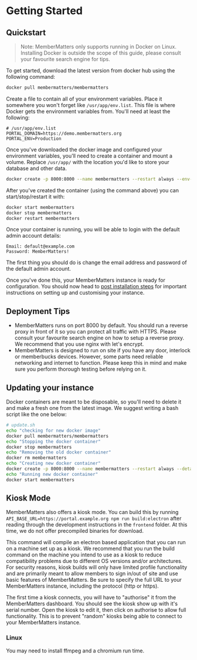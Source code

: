 # Getting Started

## Quickstart
> Note: MemberMatters only supports running in Docker on Linux. Installing Docker is outside the scope of this guide,
> please consult your favourite search engine for tips.

To get started, download the latest version from docker hub using the following command:

```bash
docker pull membermatters/membermatters
```

Create a file to contain all of your environment variables.
Place it somewhere you won't forget like `/usr/app/env.list`. This file is where Docker gets the environment
variables from. You'll need at least the following:

```
# /usr/app/env.list
PORTAL_DOMAIN=https://demo.membermatters.org
PORTAL_ENV=Production
```

Once you've downloaded the docker image and configured your environment variables, you'll need to create a container 
and mount a volume. Replace `/usr/app/` with the location you'd like to store your database and other data. 

```bash
docker create -p 8000:8000 --name membermatters --restart always --env-file /usr/app/env.list -v /usr/app/:/usr/src/data membermatters/membermatters
```

After you've created the container (using the command above) you can start/stop/restart it with:

```bash
docker start membermatters
docker stop membermatters
docker restart membermatters
```

Once your container is running, you will be able to login with the default admin account details:

```
Email: default@example.com
Password: MemberMatters!
```

The first thing you should do is change the email address and password of the default admin account.

Once you've done this, your MemberMatters instance is ready for configuration. You should now head to [post installation steps](/docs/POST_INSTALL_STEPS) for important instructions on setting up and customising your instance.

## Deployment Tips
- MemberMatters runs on port 8000 by default. You should run a reverse proxy in front of it
  so you can protect all traffic with HTTPS. Please consult your favourite search engine on how to setup a reverse proxy.
  We recommend that you use nginx with let's encrypt.
- MemberMatters is designed to run on site if you have any door, interlock or memberbucks devices. However, some parts
  need reliable networking and internet to function. Please keep this in mind and make sure you perform thorough
  testing before relying on it.

## Updating your instance
Docker containers are meant to be disposable, so you'll need to delete it and make a fresh one from the latest image.
We suggest writing a bash script like the one below:

```bash
# update.sh
echo "checking for new docker image"
docker pull membermatters/membermatters
echo "Stopping the docker container"
docker stop membermatters
echo "Removing the old docker container"
docker rm membermatters
echo "Creating new docker container"
docker create -p 8000:8000 --name membermatters --restart always --detach --env-file /usr/app/env.list -v /usr/app/:/usr/src/data membermatters/membermatters
echo "Running new docker container"
docker start membermatters
```

## Kiosk Mode

MemberMatters also offers a kiosk mode. You can build this by running `API_BASE_URL=https://portal.example.org npm run build:electron` after reading through the development instructions in the `frontend` folder. At this time, we do not offer precompiled binaries for download.

This command will compile an electron based application that you can run on a machine set up as a kiosk. We recommend that you run the build command on the machine you intend to use as a kiosk to reduce compatibility problems due to different OS versions and/or architectures. For
security reasons, kiosk builds will only have limited profile functionality and are primarily meant
to allow members to sign in/out of site and use basic features of MemberMatters. Be sure to specify the full URL to your MemberMatters instance, including the protocol (http or https).

The first time a kiosk connects, you will have to "authorise" it from the MemberMatters dashboard. You should see the kiosk show up with it's serial number. Open the kiosk to edit it, then click on authorise to allow full functionality. This is to prevent "random" kiosks being able to connect to your MemberMatters instance.

### Linux

You may need to install ffmpeg and a chromium run time.
